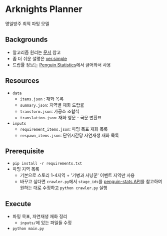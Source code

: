 # Arknights Planner

명일방주 최적 파밍 모델

## Backgrounds

  - 알고리즘 원리는 [문서](https://www.notion.so/ver-full-24637514c15f4244bd59d2d6513ce12c) 참고
  - 좀 더 쉬운 설명은 [ver.simple](https://www.notion.so/ver-simple-499d32199df3443c9ae7bcda717f878a)
  - 드랍률 정보는 [Penguin Statistics](https://penguin-stats.io/)에서 긁어와서 사용

## Resources

  - `data`
    - `items.json` : 재화 목록
    - `summary.json`: 지역별 재화 드랍률
    - `transform.json`: 가공소 조합식
    - `translation.json`: 재화 영문 - 국문 변환표
  - `inputs`
    - `requirement_items.json`: 파밍 목표 재화 목록
    - `respawn_items.json`: 단위시간당 자연재생 재화 목록

## Prerequisite

  - `pip install -r requirements.txt`
  - 파밍 지역 목록
    - 기본으로 스토리 1-4지역 + '기병과 사냥꾼' 이벤트 지역만 사용
    - 바꾸고 싶다면 `crawler.py`에서 `stage_ids`를 [penguin-stats API](https://github.com/penguin-statistics/backend/blob/master/penguin-stats%20API%20v1.2.2.md)를 참고하여 원하는 대로 수정하고 `python crawler.py` 실행

## Execute

  - 파밍 목표, 자연재생 재화 정리
    - `inputs/`에 있는 파일들 수정
  - `python main.py`

